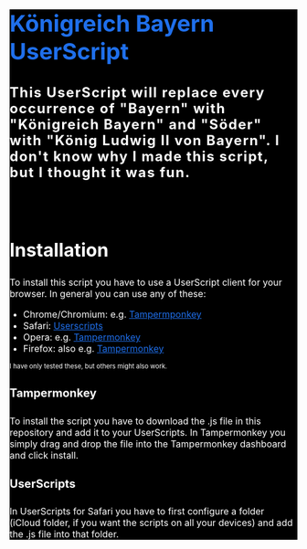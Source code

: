 <div style="background-color: black;">
    <h1 style="font-size: 2.5rem;color: #1f6feb;">Königreich Bayern UserScript</h1>
    <h3 style="font-size: 1.5rem;letter-spacing: 0.1rem; line-height: 1.75rem; color: white;">This UserScript will replace every occurrence of "Bayern" with "Königreich Bayern"
    and "Söder" with "König Ludwig II von Bayern". I don't know why I made this script, 
    but I thought it was fun.</h3>
    <br><br>
    <h2 style="font-size: 2rem;color: white;">Installation</h2>
    <p style="font-size: 1rem; color: white;">To install this script you have to use a UserScript client for your browser.
    In general you can use any of these:</p>
    <ul>
        <li style="font-size: 1rem; color: white;">Chrome/Chromium: e.g. <a style="font-size: 1rem; text-decoration: underline;color: #1f6feb;" href="https://www.google.com/url?sa=t&rct=j&q=&esrc=s&source=web&cd=&cad=rja&uact=8&ved=2ahUKEwj0hYO4lPaCAxUcSfEDHQoBBiwQFnoECBEQAQ&url=https%3A%2F%2Fchrome.google.com%2Fwebstore%2Fdetail%2Ftampermonkey%2Fdhdgffkkebhmkfjojejmpbldmpobfkfo%3Fhl%3Dde&usg=AOvVaw1KCNmzU519kbvSBnzqfs1k&opi=89978449">Tampermponkey</a></li>
        <li style="font-size: 1rem; color: white;">Safari: <a style="font-size: 1rem; text-decoration: underline;color: #1f6feb;" href="https://apps.apple.com/us/app/userscripts/id1463298887">Userscripts</a></li>
        <li style="font-size: 1rem; color: white;">Opera: e.g. <a style="font-size: 1rem; text-decoration: underline;color: #1f6feb;" href="https://addons.opera.com/en/extensions/details/tampermonkey-beta/">Tampermonkey</a></li>
        <li style="font-size: 1rem; color: white;">Firefox: also e.g. <a style="font-size: 1rem; text-decoration: underline;color: #1f6feb;" href="https://addons.mozilla.org/en-US/firefox/addon/tampermonkey/">Tampermonkey</a></li>
    </ul>
    <p style="font-size: 0.7rem; color: white;">I have only tested these, but others might also work.</p>
    
<h4 style="font-size: 1.25rem; color: white;">Tampermonkey</h4>
    <p style="font-size: 1rem; color: white;">To install the script you have to download the .js file in this repository and add it to your 
    UserScripts.
    In Tampermonkey you simply drag and drop the file into the Tampermonkey dashboard and click install.</p>
    <h4 style="font-size: 1.25rem; color: white;">UserScripts</h4>
    <p style="font-size: 1rem; color: white;">In UserScripts for Safari you have to first configure a folder (iCloud folder, if you want the scripts
    on all your devices) and add the .js file into that folder.</p>
</div>
